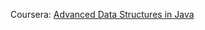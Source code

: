 Coursera: [Advanced Data Structures in Java](https://www.coursera.org/learn/advanced-data-structures)